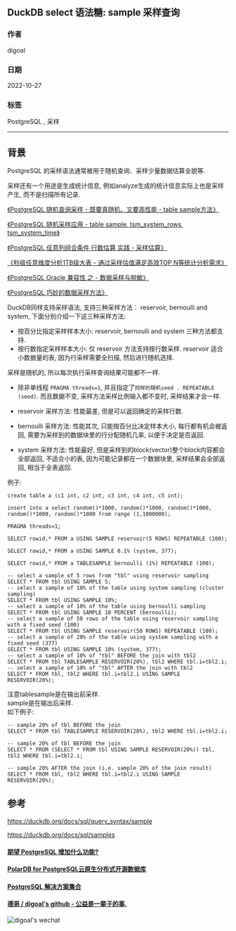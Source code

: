 ## DuckDB select 语法糖: sample 采样查询   
                              
### 作者                              
digoal                              
                              
### 日期                              
2022-10-27                              
                              
### 标签                              
PostgreSQL , 采样       
                              
----                              
                              
## 背景         
PostgreSQL 的采样语法通常被用于随机查询、采样少量数据估算全貌等.   
  
采样还有一个用途是生成统计信息, 例如analyze生成的统计信息实际上也是采样产生, 而不是扫描所有记录.   
  
[《PostgreSQL 随机查询采样 - 既要真随机、又要高性能 - table sample方法》](../202105/20210527_01.md)    
  
[《PostgreSQL 随机采样应用 - table sample, tsm_system_rows, tsm_system_time》](../202005/20200509_01.md)    
  
[《PostgreSQL 任意列组合条件 行数估算 实践 - 采样估算》](../201804/20180403_03.md)    
  
[《秒级任意维度分析1TB级大表 - 通过采样估值满足高效TOP N等统计分析需求》](../201709/20170911_02.md)    
  
[《PostgreSQL Oracle 兼容性 之 - 数据采样与脱敏》](../201706/20170602_02.md)    
  
[《PostgreSQL 巧妙的数据采样方法》](../201609/20160929_01.md)     
  
DuckDB同样支持采样语法, 支持三种采样方法： reservoir, bernoulli and system, 下面分别介绍一下这三种采样方法:  
  
- 按百分比指定采样样本大小: reservoir, bernoulli and system 三种方法都支持.    
- 按行数指定采样样本大小: 仅 reservoir 方法支持按行数采样. reservoir 适合小数据量的表, 因为行采样需要全扫描, 然后进行随机选择.    
  
采样是随机的, 所以每次执行采样查询结果可能都不一样.    
- 除非单线程 `PRAGMA threads=1`, 并且指定了`同样的随机seed . REPEATABLE (seed)`. 而且数据不变, 采样方法采样比例输入都不变时, 采样结果才会一样.     
  
- reservoir 采样方法: 性能最差, 但是可以返回确定的采样行数.    
- bernoulli 采样方法: 性能其次, 只能按百分比决定样本大小, 每行都有机会被返回, 需要为采样到的数据块里的行分配随机几率, 以便于决定是否返回.   
- system 采样方法: 性能最好, 但是采样到的block(vector)整个block内容都会全部返回, 不适合小的表, 因为可能记录都在一个数据块里, 采样结果会全部返回, 相当于全表返回.   
  
例子:  
  
```  
create table a (c1 int, c2 int, c3 int, c4 int, c5 int);  
  
insert into a select random()*1000, random()*1000, random()*1000, random()*1000, random()*1000 from range (1,1000000);  
  
PRAGMA threads=1;  
  
SELECT rowid,* FROM a USING SAMPLE reservoir(5 ROWS) REPEATABLE (100);  
  
SELECT rowid,* FROM a USING SAMPLE 0.1% (system, 377);  
  
SELECT rowid,* FROM a TABLESAMPLE bernoulli (1%) REPEATABLE (100);  
```  
  
```  
-- select a sample of 5 rows from "tbl" using reservoir sampling  
SELECT * FROM tbl USING SAMPLE 5;  
-- select a sample of 10% of the table using system sampling (cluster sampling)  
SELECT * FROM tbl USING SAMPLE 10%;  
-- select a sample of 10% of the table using bernoulli sampling  
SELECT * FROM tbl USING SAMPLE 10 PERCENT (bernoulli);  
-- select a sample of 50 rows of the table using reservoir sampling with a fixed seed (100)  
SELECT * FROM tbl USING SAMPLE reservoir(50 ROWS) REPEATABLE (100);  
-- select a sample of 20% of the table using system sampling with a fixed seed (377)  
SELECT * FROM tbl USING SAMPLE 10% (system, 377);  
-- select a sample of 10% of "tbl" BEFORE the join with tbl2  
SELECT * FROM tbl TABLESAMPLE RESERVOIR(20%), tbl2 WHERE tbl.i=tbl2.i;  
-- select a sample of 10% of "tbl" AFTER the join with tbl2  
SELECT * FROM tbl, tbl2 WHERE tbl.i=tbl2.i USING SAMPLE RESERVOIR(20%);  
```  
  
注意tablesample是在输出前采样.  
sample是在输出后采样.   
如下例子:   
  
```  
-- sample 20% of tbl BEFORE the join  
SELECT * FROM tbl TABLESAMPLE RESERVOIR(20%), tbl2 WHERE tbl.i=tbl2.i;  

-- sample 20% of tbl BEFORE the join  
SELECT * FROM (SELECT * FROM tbl USING SAMPLE RESERVOIR(20%)) tbl, tbl2 WHERE tbl.i=tbl2.i;  

-- sample 20% AFTER the join (i.e. sample 20% of the join result)  
SELECT * FROM tbl, tbl2 WHERE tbl.i=tbl2.i USING SAMPLE RESERVOIR(20%);  
```  
  
  
## 参考  
https://duckdb.org/docs/sql/query_syntax/sample  
  
https://duckdb.org/docs/sql/samples  
        
  
#### [期望 PostgreSQL 增加什么功能?](https://github.com/digoal/blog/issues/76 "269ac3d1c492e938c0191101c7238216")
  
  
#### [PolarDB for PostgreSQL云原生分布式开源数据库](https://github.com/ApsaraDB/PolarDB-for-PostgreSQL "57258f76c37864c6e6d23383d05714ea")
  
  
#### [PostgreSQL 解决方案集合](https://yq.aliyun.com/topic/118 "40cff096e9ed7122c512b35d8561d9c8")
  
  
#### [德哥 / digoal's github - 公益是一辈子的事.](https://github.com/digoal/blog/blob/master/README.md "22709685feb7cab07d30f30387f0a9ae")
  
  
![digoal's wechat](../pic/digoal_weixin.jpg "f7ad92eeba24523fd47a6e1a0e691b59")
  
